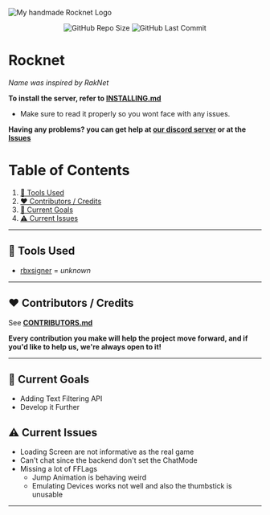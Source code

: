 ![My *handmade* Rocknet Logo](https://github.com/user-attachments/assets/23507564-cbfe-4c5c-8360-fefa9a780fe5)

<p align="center">
<img alt="GitHub Repo Size" src="https://img.shields.io/github/repo-size/P0L3NARUBA/Rocknet">
<img alt="GitHub Last Commit" src="https://img.shields.io/github/last-commit/P0L3NARUBA/roblox-2016-source-code/master">
</p>

# Rocknet
*Name was inspired by RakNet*

**To install the server, refer to [INSTALLING.md](/INSTALLING.md)**<br>
   - Make sure to read it properly so you wont face with any issues.

**Having any problems? you can get help at [our discord server](https://www.discord.gg/rVrYHdrbsp) or at the [Issues](https://github.com/P0L3NARUBA/Rocknet/issues)**<br>

# Table of Contents
1. [🔨 Tools Used](#-tools-used)
2. [❤️ Contributors / Credits](#%EF%B8%8F-contributors--credits)
3. [🎯 Current Goals](#-current-goals)
4. [⚠️ Current Issues](#%EF%B8%8F-current-issues)

---

## 🔨 Tools Used
- [rbxsigner](/Tools/rbxsigner) = *unknown*

---

## ❤️ Contributors / Credits
See **[CONTRIBUTORS.md](/CONTRIBUTORS.md)**

**Every contribution you make will help the project move forward, and if you'd like to help us, we're always open to it!**

---

## 🎯 Current Goals
- Adding Text Filtering API
- Develop it Further

## ⚠️ Current Issues

- Loading Screen are not informative as the real game
- Can't chat since the backend don't set the ChatMode
- Missing a lot of FFLags
   - Jump Animation is behaving weird
   - Emulating Devices works not well and also the thumbstick is unusable

---
